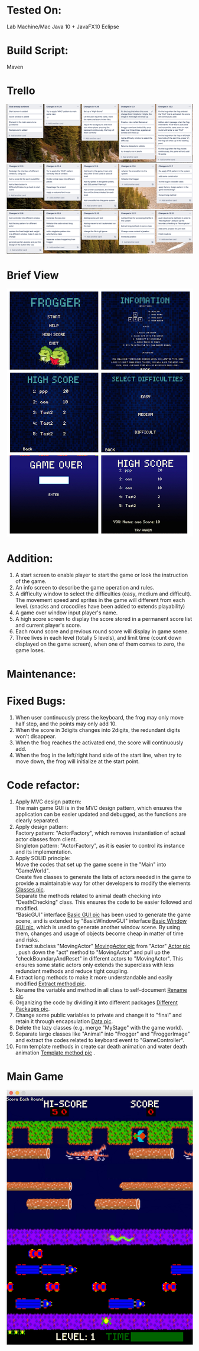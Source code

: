 # Tested On:
Lab Machine/Mac Java 10 + JavaFX10 Eclipse
# Build Script:
Maven
# Trello
![alt text](/resource/RefactorPic/trello1.png)
![alt text](/resource/RefactorPic/trello2.png)
![alt text](/resource/RefactorPic/trello3.png)
# Brief View
![alt text](/resource/RefactorPic/windows.JPG)
# Addition:
1.	A start screen to enable player to start the game or look the instruction of the game.
2.	An info screen to describe the game operation and rules.
3.	A difficulty window to select the difficulties (easy, medium and difficult). The movement speed and sprites in the game will different from each level. (snacks and crocodiles have been added to extends playability)
4.	A game over window input player's name.
5.	A high score screen to display the score stored in a permanent score list and current player's score. 
6.	Each round score and previous round score will display in game scene.
7.	Three lives in each level (totally 5 levels), and limit time (count down displayed on the game screen), when one of them comes to zero, the game loses.

# Maintenance:
# Fixed Bugs:
1.	When user continuously press the keyboard, the frog may only move half step, and the points may only add 10.
2.	When the score in 3digits changes into 2digits, the redundant digits won't disappear.
3.	When the frog reaches the activated end, the score will continuously add.
4.	When the frog in the left/right hand side of the start line, when try to move down, the frog will initialize at the start point.

# Code refactor:
1.	Apply MVC design pattern:  
The main game GUI is in the MVC design pattern, which ensures the application can be easier updated and debugged, as the functions are clearly separated.
2.	Apply design pattern:  
Factory pattern: "ActorFactory", which removes instantiation of actual actor classes from client.  
Singleton pattern: "ActorFactory", as it is easier to control its instance and its implementation.
3.	Apply SOLID principle:  
Move the codes that set up the game scene in the "Main" into "GameWorld".  
Create five classes to generate the lists of actors needed in the game to provide a maintainable way for other developers to modify the elements [Classes pic](/resource/RefactorPic/Classes.png).  
Separate the methods related to animal death checking into "DeathChecking" class. This ensures the code to be easier followed and modified.  
"BasicGUI" interface [Basic GUI pic](/resource/RefactorPic/BasicGUI.png) has been used to generate the game scene, and is extended by "BasicWindowGUI" interface [Basic Window GUI pic](/resource/RefactorPic/BasicWindowGUI.png), which is used to generate another window scene. By using them, changes and usage of objects become cheap in matter of time and risks.  
Extract subclass "MovingActor" [MovingActor pic](/resource/RefactorPic/MovingActor.png) from "Actor" [Actor pic](/resource/RefactorPic/Actor.png) , push down the "act" method to "MovingActor" and pull up the "checkBoundaryAndReset" in different actors to "MovingActor". This ensures some static actors only extends the superclass with less redundant methods and reduce tight coupling.
4.	Extract long methods to make it more understandable and easily modified [Extract method pic](/resource/RefactorPic/ExtractMethod.png).
5.	Rename the variable and method in all class to self-document [Rename pic](/resource/RefactorPic/Rename.png).
6.	Organizing the code by dividing it into different packages [Different Packages pic](/resource/RefactorPic/Packages.png).
7.	Change some public variables to private and change it to "final" and retain it through encapsulation [Data pic](/resource/RefactorPic/Data.png).
8.	Delete the lazy classes (e.g. merge "MyStage" with the game world).
9.	Separate large classes like "Animal" into "Frogger" and "FroggerImage" and extract the codes related to keyboard event to "GameController".
10. Form template methods in create car death animation and water death animation [Template method pic](/resource/RefactorPic/templateMethod.png) .
# Main Game
![alt text](/resource/RefactorPic/MainGame.png)